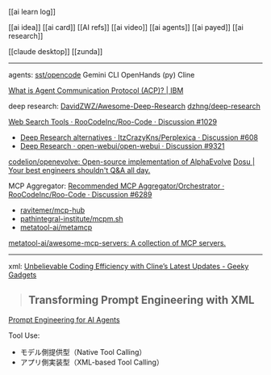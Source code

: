 
[[ai learn log]]

[[ai idea]]
[[ai card]]
[[AI refs]]
[[ai video]]
[[ai agents]]
[[ai payed]]
[[ai research]]


[[claude desktop]]
[[zunda]]


---


agents:
[sst/opencode](https://github.com/sst/opencode)
Gemini CLI
OpenHands (py)
Cline


[What is Agent Communication Protocol (ACP)? | IBM](https://www.ibm.com/think/topics/agent-communication-protocol)


deep research:
[DavidZWZ/Awesome-Deep-Research](https://github.com/DavidZWZ/Awesome-Deep-Research)
[dzhng/deep-research](https://github.com/dzhng/deep-research)

[Web Search Tools · RooCodeInc/Roo-Code · Discussion #1029](https://github.com/RooCodeInc/Roo-Code/discussions/1029)
- [Deep Research alternatives · ItzCrazyKns/Perplexica · Discussion #608](https://github.com/ItzCrazyKns/Perplexica/discussions/608)
- [Deep Research · open-webui/open-webui · Discussion #9321](https://github.com/open-webui/open-webui/discussions/9321)


[codelion/openevolve: Open-source implementation of AlphaEvolve](https://github.com/codelion/openevolve)
[Dosu | Your best engineers shouldn't Q&A all day.](https://dosu.dev/)


MCP Aggregator:
[Recommended MCP Aggregator/Orchestrator · RooCodeInc/Roo-Code · Discussion #6289](https://github.com/RooCodeInc/Roo-Code/discussions/6289)
- [ravitemer/mcp-hub](https://github.com/ravitemer/mcp-hub)
- [pathintegral-institute/mcpm.sh](https://github.com/pathintegral-institute/mcpm.sh)
- [metatool-ai/metamcp](https://github.com/metatool-ai/metamcp)


[metatool-ai/awesome-mcp-servers: A collection of MCP servers.](https://github.com/metatool-ai/awesome-mcp-servers)


---

xml:
[Unbelievable Coding Efficiency with Cline’s Latest Updates - Geeky Gadgets](https://www.geeky-gadgets.com/cline-ai-coding-assistant/)
> ## Transforming Prompt Engineering with XML

[Prompt Engineering for AI Agents](https://www.prompthub.us/blog/prompt-engineering-for-ai-agents)


Tool Use:
- モデル側提供型（Native Tool Calling）
- アプリ側実装型（XML-based Tool Calling）